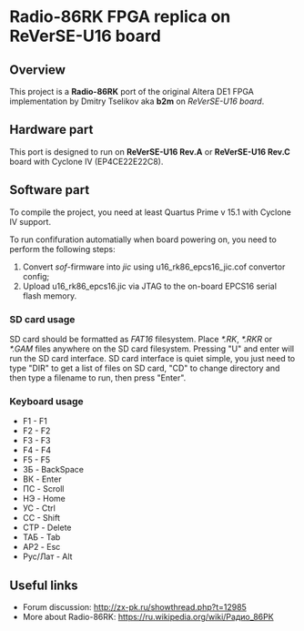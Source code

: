 # Radio-86RK FPGA replica on ReVerSE-U16 board

## Overview

This project is a **Radio-86RK** port of the original Altera DE1 FPGA implementation by Dmitry Tselikov aka **b2m** on *ReVerSE-U16 board*.

## Hardware part

This port is designed to run on **ReVerSE-U16 Rev.A** or **ReVerSE-U16 Rev.C** board with Cyclone IV (EP4CE22E22C8).

## Software part

To compile the project, you need at least Quartus Prime v 15.1 with Cyclone IV support.

To run confifuration automatially when board powering on, you need to perform the following steps:

1. Convert *sof*-firmware into *jic* using u16_rk86_epcs16_jic.cof convertor config;
2. Upload u16_rk86_epcs16.jic via JTAG to the on-board EPCS16 serial flash memory.

### SD card usage

SD card should be formatted as _FAT16_ filesystem. Place _*.RK_, _*.RKR_ or _*.GAM_ files anywhere on the SD card filesystem.
Pressing "U" and enter will run the SD card interface.
SD card interface is quiet simple, you just need to type "DIR" to get a list of files on SD card, "CD" to change directory and 
then type a filename to run, then press "Enter".

### Keyboard usage

* F1 - F1
* F2 - F2
* F3 - F3
* F4 - F4
* F5 - F5
* ЗБ - BackSpace
* ВК - Enter
* ПС - Scroll
* НЭ - Home
* УС - Ctrl
* CC - Shift
* СТР - Delete
* ТАБ - Tab
* АР2 - Esc
* Рус/Лат - Alt

## Useful links

* Forum discussion: http://zx-pk.ru/showthread.php?t=12985 
* More about Radio-86RK: https://ru.wikipedia.org/wiki/Радио_86РК
